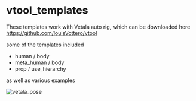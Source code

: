 # vtool_templates

These templates work with Vetala auto rig, which can be downloaded here
https://github.com/louisVottero/vtool

some of the templates included

* human / body
* meta_human / body
* prop / use_hierarchy

as well as various examples



![vetala_pose](https://user-images.githubusercontent.com/2879064/192540668-fd581c40-2ca5-4ca4-8b6b-649e2cebf019.png)

